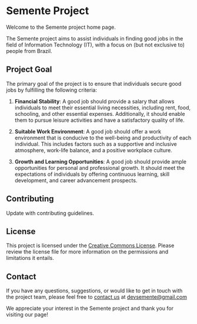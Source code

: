 # Semente Project

Welcome to the Semente project home page. 

The Semente project aims to assist individuals in finding good jobs in the field of Information Technology (IT), with a focus on (but not exclusive to) people from Brazil.

## Project Goal

The primary goal of the project is to ensure that individuals secure good jobs by fulfilling the following criteria:

1. **Financial Stability**: A good job should provide a salary that allows individuals to meet their essential living necessities, including rent, food, schooling, and other essential expenses. Additionally, it should enable them to pursue leisure activities and have a satisfactory quality of life.

2. **Suitable Work Environment**: A good job should offer a work environment that is conducive to the well-being and productivity of each individual. This includes factors such as a supportive and inclusive atmosphere, work-life balance, and a positive workplace culture.

3. **Growth and Learning Opportunities**: A good job should provide ample opportunities for personal and professional growth. It should meet the expectations of individuals by offering continuous learning, skill development, and career advancement prospects.

## Contributing

Update with contributing guidelines.

## License

This project is licensed under the [Creative Commons License](LICENSE). Please review the license file for more information on the permissions and limitations it entails.

## Contact

If you have any questions, suggestions, or would like to get in touch with the project team, please feel free to [contact us](mailto:devsemente.com) at devsemente@gmail.com

We appreciate your interest in the Semente project and thank you for visiting our page!
